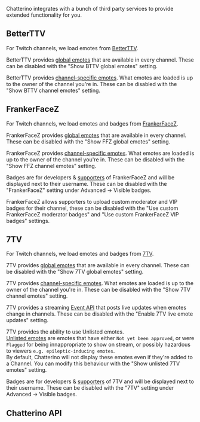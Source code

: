Chatterino integrates with a bunch of third party services to provide extended functionality for you.

## BetterTTV

For Twitch channels, we load emotes from [BetterTTV](https://betterttv.com/).

BetterTTV provides [global emotes](https://betterttv.com/emotes/global) that are available in every channel. These can be disabled with the "Show BTTV global emotes" setting.

BetterTTV provides [channel-specific emotes](https://betterttv.com/emotes/shared). What emotes are loaded is up to the owner of the channel you're in. These can be disabled with the "Show BTTV channel emotes" setting.

## FrankerFaceZ

For Twitch channels, we load emotes and badges from [FrankerFaceZ](https://www.frankerfacez.com/).

FrankerFaceZ provides [global emotes](https://www.frankerfacez.com/channel/__ffz_global) that are available in every channel. These can be disabled with the "Show FFZ global emotes" setting.

FrankerFaceZ provides [channel-specific emotes](https://www.frankerfacez.com/emoticons/). What emotes are loaded is up to the owner of the channel you're in. These can be disabled with the "Show FFZ channel emotes" setting.

Badges are for developers & [supporters](https://www.frankerfacez.com/donate) of FrankerFaceZ and will be displayed next to their username. These can be disabled with the "FrankerFaceZ" setting under Advanced -> Visible badges.

FrankerFaceZ allows supporters to upload custom moderator and VIP badges for their channel, these can be disabled with the "Use custom FrankerFaceZ moderator badges" and "Use custom FrankerFaceZ VIP badges" settings.

## 7TV

For Twitch channels, we load emotes and badges from [7TV](https://7tv.app/).

7TV provides [global emotes](https://7tv.app/emote-sets/global) that are available in every channel. These can be disabled with the "Show 7TV global emotes" setting.

7TV provides [channel-specific emotes](https://7tv.app/emotes). What emotes are loaded is up to the owner of the channel you're in. These can be disabled with the "Show 7TV channel emotes" setting.

7TV provides a streaming [Event API](https://github.com/SevenTV/EventAPI) that posts live updates when emotes change in channels. These can be disabled with the "Enable 7TV live emote updates" setting.

7TV provides the ability to use Unlisted emotes.  
[Unlisted emotes](https://github.com/SevenTV/Website/blob/ec9790a709e9758526a79a11ecda62ffc91325c9/locale/en_US.ts#L188) are emotes that have either `Not yet been approved`, or were `Flagged` for being innappropriate to show on stream, or possibly hazardous to viewers `e.g. epileptic-inducing emotes`.  
By default, Chatterino will not display these emotes even if they're added to a Channel. You can modify this behaviour with the "Show unlisted 7TV emotes" setting.

Badges are for developers & [supporters](https://7tv.app/subscribe) of 7TV and will be displayed next to their username. These can be disabled with the "7TV" setting under Advanced -> Visible badges.

## Chatterino API
